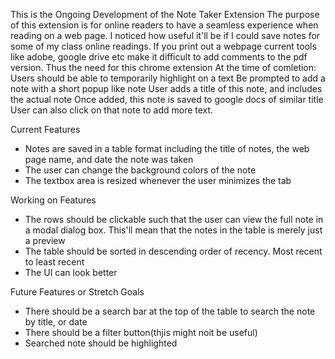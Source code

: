 This is the Ongoing Development of the Note Taker Extension
The purpose of this extension is for online readers to have a seamless experience when reading on a web page.
I noticed how useful it'll be if I could save notes for some of my class online readings. If you print out a webpage current tools like adobe, google drive etc make it difficult to add comments to the pdf version. Thus the need for this chrome extension
At the time of comletion:
Users should be able to temporarily highlight on a text
Be prompted to add a note with a short popup like note
User adds a title of this note, and includes the actual note
Once added, this note is saved to google docs of similar title
User can also click on that note to add more text.

Current Features
- Notes are saved in a table format including the title of notes, the web page name, and date the note was taken
- The user can change the background colors of the note
- The textbox area is resized whenever the user minimizes the tab

Working on Features
- The rows should be clickable such that the user can view the full note in a modal dialog box. This'll mean that the notes in the table is merely just a preview
- The table should be sorted in descending order of recency. Most recent to least recent
- The UI can look better

Future Features or Stretch Goals
- There should be a search bar at the top of the table to search the note by title, or date
- There should be a filter button(thjis might noit be useful)
- Searched note should be highlighted
